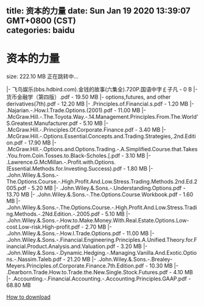
title: 资本的力量
date: Sun Jan 19 2020 13:39:07 GMT+0800 (CST)    
categories: baidu
---

# 资本的力量
size: 222.10 MB
 正在跳转中...
 
|- 飞鸟娱乐(bbs.hdbird.com).金钱的故事(六集全).720P.国语中字￡子凡 - 0 B
|- 货币金融学（第四版）.pdf - 19.50 MB
|- options,futures, and other derivatives(7th).pdf - 12.20 MB
|- .Principles.of.Financial.s.pdf - 1.20 MB
|- .Najarian.-.How.I.Trade.Options.(2001).pdf - 11.00 MB
|- .McGraw.Hill.-.The.Toyota.Way.-.14.Management.Principles.From.The.World'S.Greatest.Manufacturer.pdf - 5.10 MB
|- .McGraw.Hill.-.Principles.Of.Corporate.Finance.pdf - 3.40 MB
|- .McGraw.Hill.-.Options.Essential.Concepts.and.Trading.Strategies,.2nd.Edition.pdf - 17.90 MB
|- .McGraw.Hill.-.Options.and.Options.Trading.-.A.Simplified.Course.that.Takes.You.from.Coin.Tosses.to.Black-Scholes.[.pdf - 3.10 MB
|- .Lawrence.G.McMillan.-.Profit.with.Options.(Essential.Methods.for.Investing.Success).pdf - 1.80 MB
|- .John.Wiley.&.Sons.-The.Options.Course.-.High.Profit.And.Low.Stress.Trading.Methods.2nd.Ed.2005.pdf - 5.20 MB
|- .John.Wiley.&.Sons.-.Understanding.Options.pdf - 13.70 MB
|- .John.Wiley.&.Sons.-.The.Options.Course.Workbook.pdf - 1.60 MB
|- .John.Wiley.&.Sons.-.The.Options.Course.-.High.Profit.And.Low.Stress.Trading.Methods.-.2Nd.Edition.-.2005.pdf - 5.10 MB
|- .John.Wiley.&.Sons.-.How.to.Make.Money.With.Real.Estate.Options.Low-cost.Low-risk.High-profit.pdf - 2.70 MB
|- .John.Wiley.&.Sons.-.How.I.Trade.Options.pdf - 11.00 MB
|- .John.Wiley.&.Sons.-.Financial.Engineering.Principles.A.Unified.Theory.for.Financial.Product.Analysis.and.Valuation.pdf - 3.20 MB
|- .John.Wiley.&.Sons.-.Dynamic.Hedging.-.Managing.Vanilla.And.Exotic.Options.-.Nassim.Taleb.pdf - 21.20 MB
|- .John.Wiley.&.Sons.-.Brealey-Meyers.Principles.of.Corporate.Finance.7th.Edition.pdf - 10.30 MB
|- .Dearborn.Trade.How.to.Trade.the.New.Single.Stock.Futures.pdf - 4.10 MB
|- .Accounting.-.Financial.Accounting.-.Accounting.Principles.GAAP.pdf - 68.80 MB

[How to download](https://bpcam.bemobtrk.com/go/2ceec3aa-1ca2-46d6-b9ff-aaa5c184517c?jno=2927)